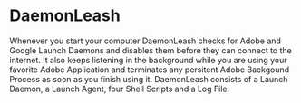 # DaemonLeash
Whenever you start your computer DaemonLeash checks for Adobe and Google Launch Daemons and disables them before they can connect to the internet. It also keeps listening in the background while you are using your favorite Adobe Application and terminates any persitent Adobe Backgound Process as soon as you finish using it. DaemonLeash consists of a Launch Daemon, a Launch Agent, four Shell Scripts and a Log File.
